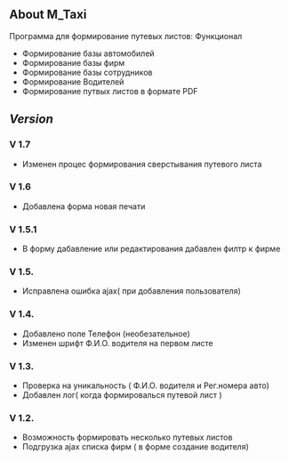
## About M_Taxi

Программа для формирование путевых листов: Функционал

- Формирование базы автомобилей
- Формирование базы фирм
- Формирование базы сотрудников
- Формирование Водителей
- Формирование путвых листов в формате PDF 

## _Version_

### **V 1.7**
* Изменен процес формирования сверстывания путевого листа

### **V 1.6**
* Добавлена форма новая печати


### **V 1.5.1**
* В форму дабавление или редактирования дабавлен филтр к фирме

### **V 1.5.**
* Исправлена ошибка ajax( при добавления пользователя)

### **V 1.4.**
* Добавлено поле Телефон (необезательное)
* Изменен шрифт Ф.И.О. водителя на первом листе


### **V 1.3.**
* Проверка на уникальность ( Ф.И.О. водителя и Рег.номера авто)
* Добавлен лог( когда формировалься путевой лист )


### **V 1.2.**
* Возможность формировать несколько путевых листов
* Подгрузка ajax списка фирм ( в форме создание водителя)
